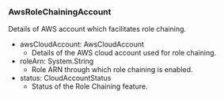 ### AwsRoleChainingAccount
Details of AWS account which facilitates role chaining.

- awsCloudAccount: AwsCloudAccount
  - Details of the AWS cloud account used for role chaining.
- roleArn: System.String
  - Role ARN through which role chaining is enabled.
- status: CloudAccountStatus
  - Status of the Role Chaining feature.
